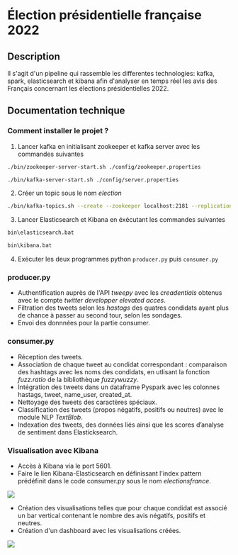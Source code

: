 # Élection présidentielle française 2022

## Description
Il s'agit d'un pipeline qui rassemble les differentes technologies: kafka, spark, elasticsearch et kibana afin d'analyser en temps réel les avis des Français concernant les élections présidentielles 2022.

## Documentation technique
### Comment installer le projet ?

1. Lancer kafka en initialisant zookeeper et kafka server avec les commandes suivantes
```bash
./bin/zookeeper-server-start.sh ./config/zookeeper.properties
```

```bash
./bin/kafka-server-start.sh ./config/server.properties
```
2. Créer un topic sous le nom *election*
```bash
./bin/kafka-topics.sh --create --zookeeper localhost:2181 --replication-factor 1 --partitions 1 --topic election
```
3. Lancer Elasticsearch et Kibana en éxécutant les commandes suivantes
```bash
bin\elasticsearch.bat
```

```bash
bin\kibana.bat
```
4. Exécuter les deux programmes python `producer.py` puis `consumer.py
`

### producer.py
* Authentification auprès de l'API *tweepy* avec les *creadentials* obtenus avec le compte *twitter developper elevated acces*.
* Filtration des tweets selon les *hastags* des quatres condidats ayant plus de chance à passer au second tour, selon les sondages. 
* Envoi des donnnées pour la partie consumer.
### consumer.py
* Réception des tweets.
* Association de chaque tweet au condidat correspondant : comparaison des hashtags avec les noms des condidats, en utlisant la fonction *fuzz.ratio* de la bibliothèque *fuzzywuzzy*.
* Intégration des tweets dans un dataframe Pyspark avec les colonnes hastags, tweet, name_user, created_at.
* Nettoyage des tweets des caractères spéciaux.
* Classification des tweets (propos négatifs, positifs ou neutres) avec le module NLP *TextBlob*.
* Indexation des tweets, des données liés ainsi que les scores d’analyse de sentiment dans Elasticksearch.
### Visualisation avec Kibana
* Accès à Kibana via le port 5601.
* Faire le lien Kibana-Elasticsearch en définissant l'index pattern prédéfinit dans le code consumer.py sous le nom *electionsfrance*.

![](https://lh3.googleusercontent.com/QguZwHGUEvTCVBwsgV8u1VXcH1g049pQJY3qihMdXY1-nxWdIdTqt2ICFLDVtuhCtApsXHH2CVDrd6zmt5ObslwvZL6kW1kCLmfRUfUYw-ITdrhJ2aMPJo0d-33-jkj9sdltPhbItb_qvnqg5aXSh7kOXoK_vUTVCie2xeFKqN_ywYTkdaYJpkrd22q09u2r1dmX_3wkHgkMmplod9K7n_kmhX2UhWAnNBn9HC8MPDrQm8FBiNaaqs0V_hahJvpmSCshWCB-rkOp7m6s8l4xR6KrFjHG6k9k1FGtQg7_pRvDu2kFQbxDk1soQSv1Bl2V42J-jqX2a1ePdBKqqr5xWumVCJIrRebh0daPDW79iIT9QleiUlQdQ6-Y5GIEiStqlospAFxTH9VvraJJ7xJblQccFknMfbBHoYt7syswsqJbLKCKfSJIVDukk7oIVEbAsfjd_NZlhNaAyjWEbmU9rioY0kYzee_KhgAmmnxZHBtrsg6FGAreg-2VnwoqKnfxe2kuzOF__Q3ph-CItW-4kVfTPUMG0l6PzuBdIUe6us-ngDhIJuTqpquQHGVlJS_5pVvOh6mhJwtTTYFXzHiDIXdDb15KXG2QhJOueZlfVOEyXGbz0J4EJzR3d37kOAAPxUGQIuXukeHNc8TRTGrvPKz1PVA848LrE5Y2nAulmvYsjGacHteFC_zfaTP8cWO4eklpQ_Gdospm827q1-K6ajk=w1267-h435-no?authuser=0)

* Création des visualisations telles que pour chaque condidat est associé un  bar vertical contenant le nombre des avis négatifs, positifs et neutres.
* Création d'un dashboard avec les visualisations créées.

![](https://lh3.googleusercontent.com/aQ7ROAQzlwoxR0M6LMm8_ufFCijvi5w4KGv3bfRWuDCbcW6885C4uri17wODs4ULhweV1HtcJrn6blnlap_ZiQReIdoCaSYdVhjG_mjnzfD-DIr_r4NuWgk20P0GTak-lWATe3zTOo_MyyR2jJZkJrUErGXGBgasVkvaKC7ztNY_w3ZTuRpagggHwlTFC_f8Igy0lDCGXL-D4OFcJrR43fNAvFy7HezRIARMwC5Tc2ETVwsz_RgortGXXsdVxUi9YrhFTxjOoUpPFVl-EqU9-83689hbCLunah7KRAzvIaZQwFm89k8Q68MuDp4OsZWlVdUvIvA1OqIC9903mp3YSPQykCIJm-tmwLwgHll0SINBY6mNZXZgZxRq_9zkc7GWHdyHik89vP2meVt8a4zQJx-OjVeyaeNjNUOXNMR2AmSNcP9hlg-4PzXIg6m37X39uRsAE9D1qF9qJWLWQ-1Zl6bMcOb6AH452NLWJ0_2U-4NYlyLT0dO06h8LVHVRBpb_YbonGPs4_9vNs8GuToaA5JvcPV47AsqrHRYJNQgM-D9hbM6VCOqtdguf_xb9CI7A1l-p7oHfnqAG0qX7x6aXJuMpfQvN0wYu1LBeQ7iZNY4Wgj1pg6iBSBldAoM_IaEGKdEytmxl4MY7xzzEUs3F7E9JvCidq-bftovilv5CYbLviHPZHDVlJfvHmQSwS69xx-C4oK2qy0cd8gYS_BUUlE=w845-h403-no?authuser=0)

